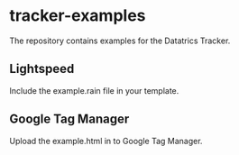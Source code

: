 # tracker-examples
The repository contains examples for the Datatrics Tracker.

## Lightspeed

Include the example.rain file in your template.

## Google Tag Manager

Upload the example.html in to Google Tag Manager.
